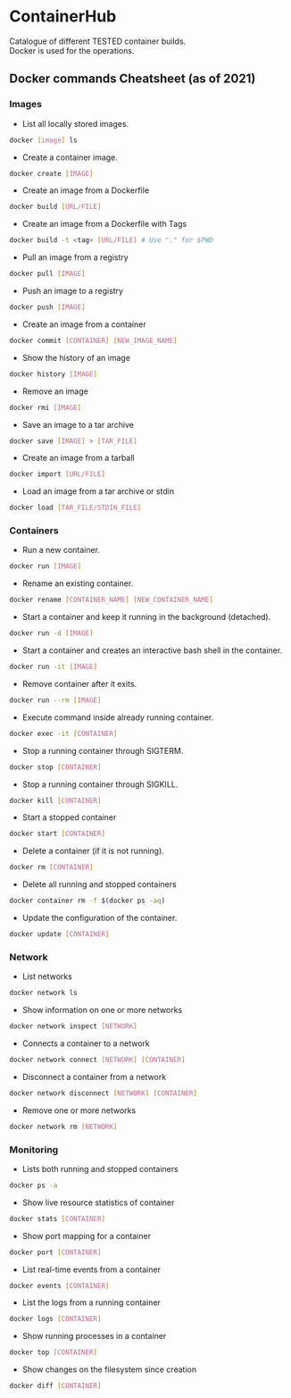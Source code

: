 # ContainerHub
Catalogue of different TESTED container builds. \
Docker is used for the operations.

## Docker commands Cheatsheet (as of 2021)

### Images

* List all locally stored images.
```sh
docker [image] ls
```

* Create a container image.
```sh
docker create [IMAGE]
```

* Create an image from a Dockerfile
```sh
docker build [URL/FILE]
```

* Create an image from a Dockerfile with Tags
```sh
docker build -t <tag> [URL/FILE] # Use "." for $PWD
```

* Pull an image from a registry
```sh
docker pull [IMAGE]
```

* Push an image to a registry
```sh
docker push [IMAGE]
```

* Create an image from a container
```sh
docker commit [CONTAINER] [NEW_IMAGE_NAME]
```

* Show the history of an image
```sh
docker history [IMAGE]
```

* Remove an image
```sh
docker rmi [IMAGE]
```

* Save an image to a tar archive
```sh
docker save [IMAGE] > [TAR_FILE]
```

* Create an image from a tarball
```sh
docker import [URL/FILE]
```

* Load an image from a tar archive or stdin
```sh  
docker load [TAR_FILE/STDIN_FILE]
```

### Containers

* Run a new container.
```sh
docker run [IMAGE]
```

* Rename an existing container.
```sh
docker rename [CONTAINER_NAME] [NEW_CONTAINER_NAME]
```

* Start a container and keep it running in the background (detached).
```sh
docker run -d [IMAGE]
```

* Start a container and creates an interactive bash shell in the container.
```sh
docker run -it [IMAGE]
```

* Remove container after it exits.
```sh
docker run --rm [IMAGE]
```

* Execute command inside already running container.
```sh
docker exec -it [CONTAINER]
```

* Stop a running container through SIGTERM.
```sh
docker stop [CONTAINER]
```

* Stop a running container through SIGKILL.
```sh
docker kill [CONTAINER]
```

* Start a stopped container
```sh
docker start [CONTAINER]
```

* Delete a container (if it is not running).
```sh
docker rm [CONTAINER]
```

* Delete all running and stopped containers
```sh
docker container rm -f $(docker ps -aq)
```

* Update the configuration of the container.
```sh
docker update [CONTAINER]
```

### Network

* List networks
```sh
docker network ls
```

* Show information on one or more networks
```sh
docker network inspect [NETWORK]
```

* Connects a container to a network
```sh
docker network connect [NETWORK] [CONTAINER]
```

* Disconnect a container from a network
```sh
docker network disconnect [NETWORK] [CONTAINER]
```

* Remove one or more networks
```sh
docker network rm [NETWORK]
```

### Monitoring

* Lists both running and stopped containers
```sh
docker ps -a
```

* Show live resource statistics of container
```sh
docker stats [CONTAINER]
```

* Show port mapping for a container
```sh
docker port [CONTAINER]
```

* List real-time events from a container
```sh
docker events [CONTAINER]
```

* List the logs from a running container
```sh
docker logs [CONTAINER]
```

* Show running processes in a container
```sh
docker top [CONTAINER]
```

* Show changes  on the filesystem since creation
```sh
docker diff [CONTAINER]
```





